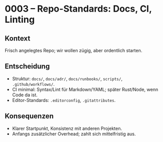 # 0003 – Repo-Standards: Docs, CI, Linting

## Kontext

Frisch angelegtes Repo; wir wollen zügig, aber ordentlich starten.

## Entscheidung

- Struktur: `docs/`, `docs/adr/`, `docs/runbooks/`, `scripts/`, `.github/workflows/`.
- CI minimal: Syntax/Lint für Markdown/YAML; später Rust/Node, wenn Code da ist.
- Editor-Standards: `.editorconfig`, `.gitattributes`.

## Konsequenzen

- Klarer Startpunkt, Konsistenz mit anderen Projekten.
- Anfangs zusätzlicher Overhead; zahlt sich mittelfristig aus.
